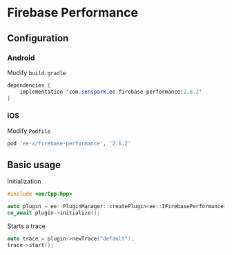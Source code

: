 # Firebase Performance
## Configuration
### Android
Modify `build.gradle`
```java
dependencies {
    implementation 'com.senspark.ee:firebase-performance:2.6.2'
}
```

### iOS
Modify `Podfile`
```ruby
pod 'ee-x/firebase-performance', '2.6.2'
```

## Basic usage
Initialization
```cpp
#include <ee/Cpp.hpp>

auto plugin = ee::PluginManager::createPlugin<ee::IFirebasePerformance>();
co_await plugin->initialize();
```

Starts a trace
```cpp
auto trace = plugin->newTrace("default");
trace->start();
```